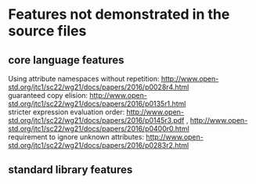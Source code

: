 # Features not demonstrated in the source files
## core language features
Using attribute namespaces without repetition: http://www.open-std.org/jtc1/sc22/wg21/docs/papers/2016/p0028r4.html  
guaranteed copy elision: http://www.open-std.org/jtc1/sc22/wg21/docs/papers/2016/p0135r1.html  
stricter expression evaluation order: http://www.open-std.org/jtc1/sc22/wg21/docs/papers/2016/p0145r3.pdf , http://www.open-std.org/jtc1/sc22/wg21/docs/papers/2016/p0400r0.html  
requirement to ignore unknown attributes: http://www.open-std.org/jtc1/sc22/wg21/docs/papers/2016/p0283r2.html  
## standard library features
